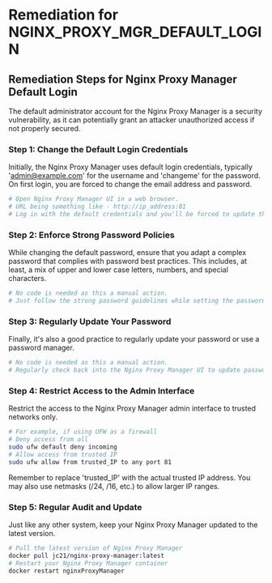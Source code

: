 # Remediation for NGINX_PROXY_MGR_DEFAULT_LOGIN

## Remediation Steps for Nginx Proxy Manager Default Login
The default administrator account for the Nginx Proxy Manager is a security vulnerability, as it can potentially grant an attacker unauthorized access if not properly secured.

### Step 1: Change the Default Login Credentials
Initially, the Nginx Proxy Manager uses default login credentials, typically 'admin@example.com' for the username and 'changeme' for the password. On first login, you are forced to change the email address and password. 
```bash
# Open Nginx Proxy Manager UI in a web browser. 
# URL being something like - http://ip_address:81
# Log in with the default credentials and you'll be forced to update them.
```

### Step 2: Enforce Strong Password Policies
While changing the default password, ensure that you adapt a complex password that complies with password best practices. This includes, at least, a mix of upper and lower case letters, numbers, and special characters.

```bash
# No code is needed as this a manual action.
# Just follow the strong password guidelines while setting the password.
```

### Step 3: Regularly Update Your Password
Finally, it's also a good practice to regularly update your password or use a password manager.
```bash
# No code is needed as this a manual action.
# Regularly check back into the Nginx Proxy Manager UI to update password.
```

### Step 4: Restrict Access to the Admin Interface
Restrict the access to the Nginx Proxy Manager admin interface to trusted networks only.
```bash
# For example, if using UFW as a firewall
# Deny access from all
sudo ufw default deny incoming
# Allow access from trusted IP
sudo ufw allow from trusted_IP to any port 81
```
Remember to replace 'trusted_IP' with the actual trusted IP address. You may also use netmasks (/24, /16, etc.) to allow larger IP ranges.

### Step 5: Regular Audit and Update
Just like any other system, keep your Nginx Proxy Manager updated to the latest version.
```bash
# Pull the latest version of Nginx Proxy Manager
docker pull jc21/nginx-proxy-manager:latest
# Restart your Nginx Proxy Manager container
docker restart nginxProxyManager
```